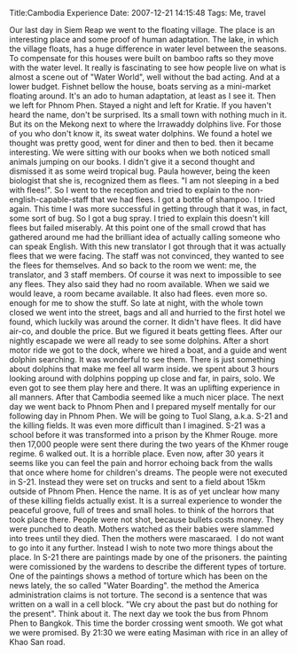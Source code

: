 Title:Cambodia Experience
Date: 2007-12-21 14:15:48
Tags: Me, travel

Our last day in Siem Reap we went to the floating village. The place is an
interesting place and some proof of human adaptation. The lake, in which the
village floats, has a huge difference in water level between the seasons. To
compensate for this houses were built on bamboo rafts so they move with the
water level. It really is fascinating to see how people live on what is almost
a scene out of "Water World", well without the bad acting. And at a lower
budget. Fishnet bellow the house, boats serving as a mini-market floating
around. It's an ado to human adaptation, at least as I see it. Then we left
for Phnom Phen. Stayed a night and left for Kratie. If you haven't heard the
name, don't be surprised. Its a small town with nothing much in it. But its on
the Mekong next to where the Irrawaddy dolphins live. For those of you who
don't know it, its sweat water dolphins. We found a hotel we thought was
pretty good, went for diner and then to bed. then it became interesting. We
were sitting with our books when we both noticed small animals jumping on our
books. I didn't give it a second thought and dismissed it as some weird
tropical bug. Paula however, being the keen biologist that she is, recognized
them as flees. "I am not sleeping in a bed with flees!". So I went to the
reception and tried to explain to the non-english-capable-staff that we had
flees. I got a bottle of shampoo. I tried again. This time I was more
successful in getting through that it was, in fact, some sort of bug. So I got
a bug spray. I tried to explain this doesn't kill flees but failed miserably.
At this point one of the small crowd that has gathered around me had the
brilliant idea of actually calling someone who can speak English. With this
new translator I got through that it was actually flees that we were facing.
The staff was not convinced, they wanted to see the flees for themselves. And
so back to the room we went: me, the translator, and 3 staff members. Of
course it was next to impossible to see any flees. They also said they had no
room available. When we said we would leave, a room became available. It also
had flees. even more so. enough for me to show the stuff. So late at night,
with the whole town closed we went into the street, bags and all and hurried
to the first hotel we found, which luckily was around the corner. It didn't
have flees. It did have air-co, and double the price. But we figured it beats
getting flees. After our nightly escapade we were all ready to see some
dolphins. After a short motor ride we got to the dock, where we hired a boat,
and a guide and went dolphin searching. It was wonderful to see them. There is
just something about dolphins that make me feel all warm inside. we spent
about 3 hours looking around with dolphins popping up close and far, in pairs,
solo. We even got to see them play here and there. It was an uplifting
experience in all manners. After that Cambodia seemed like a much nicer place.
The next day we went back to Phnom Phen and I prepared myself mentally for our
following day in Phnom Phen. We will be going to Tuol Slang, a.k.a. S-21 and
the killing fields. It was even more difficult than I imagined. S-21 was a
school before it was transformed into a prison by the Khmer Rouge. more then
17,000 people were sent there during the two years of the Khmer rouge regime.
6 walked out. It is a horrible place. Even now, after 30 years it seems like
you can feel the pain and horror echoing back from the walls that once where
home for children's dreams. The people were not executed in S-21. Instead they
were set on trucks and sent to a field about 15km outside of Phnom Phen. Hence
the name. It is as of yet unclear how many of these killing fields actually
exist. It is a surreal experience to wonder the peaceful groove, full of trees
and small holes. to think of the horrors that took place there. People were
not shot, because bullets costs money. They were punched to death. Mothers
watched as their babies were slammed into trees until they died. Then the
mothers were mascaraed.  I do not want to go into it any further. Instead I
wish to note two more things about the place. In S-21 there are paintings made
by one of the prisoners. the painting were comissioned by the wardens to
describe the different types of torture. One of the paintings shows a method
of torture which has been on the news lately, the so called "Water Boarding".
the method the America administration claims is not torture. The second is a
sentence that was written on a wall in a cell block. "We cry about the past
but do nothing for the present". Think about it. The next day we took the bus
from Phnom Phen to Bangkok. This time the border crossing went smooth. We got
what we were promised. By 21:30 we were eating Masiman with rice in an alley
of Khao San road.

